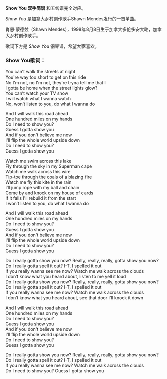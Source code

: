 

**Show You 双手简谱** 和五线谱完全对应。

_Show You_ 是加拿大乡村创作歌手Shawn Mendes发行的一首单曲。

肖恩·蒙德兹（Shawn Mendes），1998年8月8日生于加拿大多伦多安大略，加拿大乡村创作歌手。

歌词下方是 _Show You_ 钢琴谱，希望大家喜欢。

### Show You歌词：

You can’t walk the streets at night  
You're way too short to get on this ride  
No I'm not, no I'm not, they're tryna tell me that I  
I gotta be home when the street lights glow?  
You can’t watch your TV show  
I will watch what I wanna watch  
No, won’t listen to you, do what I wanna do

And I will walk this road ahead  
One hundred miles on my hands  
Do I need to show you?  
Guess I gotta show you  
And if you don't believe me now  
I'll flip the whole world upside down  
Do I need to show you?  
Guess I gotta show you

Watch me swim across this lake  
Fly through the sky in my Superman cape  
Watch me walk across this wire  
Tip-toe through the coals of a blazing fire  
Watch me fly this kite in the rain  
I’ll jump rope with my ball and chain  
Come by and knock on my house of cards  
If it falls I'll rebuild it from the start  
I won’t listen to you, do what I wanna do

And I will walk this road ahead  
One hundred miles on my hands  
Do I need to show you?  
Guess I gotta show you  
And if you don't believe me now  
I'll flip the whole world upside down  
Do I need to show you?  
Guess I gotta show you

Do I really gotta show you now? Really, really, really, gotta show you now?  
Do I really gotta spell it out? I-T, I spelled it out  
If you really wanna see me now? Watch me walk across the clouds  
I don’t know what you heard about, listen to me yell it loud  
Do I really gotta show you now? Really, really, really, gotta show you now?  
Do I really gotta spell it out? I-T, I spelled it out  
If you really wanna see me now? Watch me walk across the clouds  
I don’t know what you heard about, see that door I'll knock it down

And I will walk this road ahead  
One hundred miles on my hands  
Do I need to show you?  
Guess I gotta show you  
And if you don't believe me now  
I'll flip the whole world upside down  
Do I need to show you?  
Guess I gotta show you

Do I really gotta show you now? Really, really, really, gotta show you now?  
Do I really gotta spell it out? I-T, I spelled it out  
If you really wanna see me now? Watch me walk across the clouds  
Do I need to show you? Guess I gotta show you


